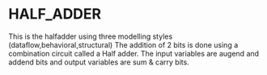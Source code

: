 # HALF_ADDER
This is the halfadder using three modelling styles (dataflow,behavioral,structural)
The addition of 2 bits is done using a combination circuit called a Half adder. The input variables are augend and addend bits and output variables are sum & carry bits.
